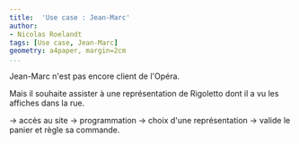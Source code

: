 ```yaml
---
title:  'Use case : Jean-Marc'
author:
- Nicolas Roelandt
tags: [Use case, Jean-Marc]
geometry: a4paper, margin=2cm
...
```



Jean-Marc n'est pas encore client de l'Opéra.

Mais il souhaite assister à une représentation de Rigoletto dont il a vu les affiches dans la rue.

-> accès au site
-> programmation
-> choix d'une représentation
-> valide le panier et règle sa commande.
